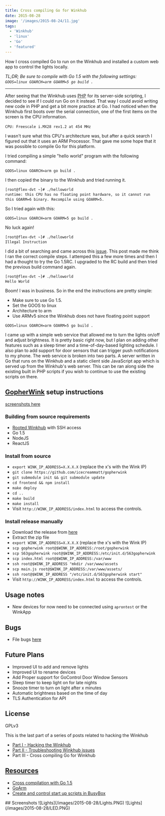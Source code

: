 ```yaml
---
title: Cross compiling Go for Winkhub
date: 2015-08-28
image: '/images/2015-08-24/11.jpg'
tags:
  - 'Winkhub'
  - 'linux'
  - 'Go'
  - 'featured'
---
```


How I cross compiled Go to run on the Winkhub and installed a custom web app to control the lights locally.

_TL;DR; Be sure to compile with Go 1.5 with the following settings:  
`GOOS=linux GOARCH=arm GOARM=5 go build .`_

<!--more-->
<hr />

After seeing that the Winkhub uses [PHP](/post/hacking-the-winkhub-part-2#php) for its server-side scripting, I decided to see if I could run Go on it instead. That way I could avoid writing new code in PHP and get a bit more practice at Go. I had noticed when the Winkhub first boots over the serial connection, one of the first items on the screen is the CPU information.

`CPU: Freescale i.MX28 rev1.2 at 454 MHz`

I wasn't sure what this CPU's architecture was, but after a quick search I figured out that it uses an ARM Processor. That gave me some hope that it was possible to compile Go for this platform.

I tried compiling a simple "hello world" program with the following command:

```
GOOS=linux GOARCH=arm go build .
```

I then copied the binary to the Winkhub and tried running it.

```
[root@flex-dvt ~]# ./helloworld
runtime: this CPU has no floating point hardware, so it cannot run
this GOARM=6 binary. Recompile using GOARM=5.
```

So I tried again with this:

```
GOOS=linux GOARCH=arm GOARM=5 go build .
```

No luck again!

```
[root@flex-dvt ~]# ./helloworld
Illegal Instruction
```

I did a bit of searching and came across this [issue](https://github.com/golang/go/issues/9795). This post made me think I ran the correct compile steps. I attemped this a few more times and then I had a thought to try the Go 1.5RC. I upgraded to the RC build and then tried the previous build command again.

```
[root@flex-dvt ~]# ./helloworld
Hello World
```

Boom! I was in business. So in the end the instructions are pretty simple:

- Make sure to use Go 1.5.
- Set the GOOS to linux
- Architecture to arm
- Use ARMv5 since the Winkhub does not have floating point support

```
GOOS=linux GOARCH=arm GOARM=5 go build .
```

I came up with a simple web service that allowed me to turn the lights on/off and adjust brightness. It is pretty basic right now, but I plan on adding other features such as a sleep timer and a time-of-day-based lighting schedule. I also plan to add support for door sensors that can trigger push notifications to my phone. The web service is broken into two parts. A server written in Go that runs on the Winkhub and a static client side JavaScript app which is served up from the Winkhub's web server. This can be ran along side the existing built in PHP scripts if you wish to continue to use the existing scripts on there.

## [GopherWink](https://github.com/icecreammatt/gopherwink) setup instructions

[screenshots here](#screenshots)

### Building from source requirements

- [Rooted Winkhub](/post/hacking-the-winkhub-part-1/) with SSH access
- Go 1.5
- NodeJS
- ReactJS

### Install from source

- `export WINK_IP_ADDRESS=X.X.X.X` (replace the x's with the Wink IP)
- `git clone https://github.com/icecreammatt/gopherwink`
- `git submodule init && git submodule update`
- `cd frontend && npm install`
- `make deploy`
- `cd ..`
- `make build`
- `make install`
- Visit `http://WINK_IP_ADDRESS/index.html` to access the controls.

### Install release manually

- Download the release from [here](https://github.com/icecreammatt/gopherwink/releases)
- Extract the zip file
- `export WINK_IP_ADDRESS=X.X.X.X` (replace the x's with the Wink IP)
- `scp gopherwink root@$WINK_IP_ADDRESS:/root/gopherwink`
- `scp S63gopherwink root@$WINK_IP_ADDRESS:/etc/init.d/S63gopherwink`
- `scp index.html root@$WINK_IP_ADDRESS:/var/www`
- `ssh root@$WINK_IP_ADDRESS "mkdir /var/www/assets`
- `scp main.js root@$WINK_IP_ADDRESS:/var/www/assets/`
- `ssh root@$WINK_IP_ADDRESS "/etc/init.d/S63gopherwink start"`
- Visit `http://WINK_IP_ADDRESS/index.html` to access the controls.

## Usage notes

- New devices for now need to be connected using `aprontest` or the WinkApp

## Bugs

- File bugs [here](https://github.com/icecreammatt/gopherwink/issues)

## Future Plans

- Improved UI to add and remove lights
- Improved UI to rename devices
- Add Proper support for GoControl Door Window Sensors
- Sleep timer to keep light on for late nights
- Snooze timer to turn on light after x minutes
- Automatic brightness based on the time of day
- TLS Authentication for API

## License

GPLv3

This is the last part of a series of posts related to hacking the Winkhub

- [Part I - Hacking the Winkhub](/post/hacking-the-winkhub-part-1)
- [Part II - Troubleshooting Winkhub issues](/post/hacking-the-winkhub-part-2)
- Part III - Cross compiling Go for Winkhub

## <a href="#" id="Resources">Resources</a>

- <a href="http://dave.cheney.net/2015/08/22/cross-compilation-with-go-1-5" content="nofollow" target="_blank">Cross compilation with Go 1.5</a>
- <a href="https://github.com/golang/go/wiki/GoArm" content="nofollow" target="_blank">GoArm</a>
- <a href="http://unix.stackexchange.com/questions/59018/create-and-control-start-up-scripts-in-busybox" content="nofollow" target="_blank">Create and control start up scripts in BusyBox</a>

<div id="screenshots"></div>
## Screenshots
![Lights](/images/2015-08-28/Lights.PNG)
![Lights](/images/2015-08-28/LED.PNG)
